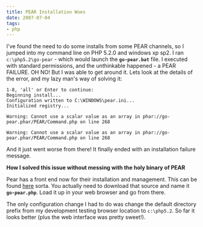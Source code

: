 ```yaml
---
title: PEAR Installation Woes
date: 2007-07-04
tags:
- php
---
```

I've found the need to do some installs from some PEAR channels, so I jumped into my command line on PHP 5.2.0 and windows xp sp2.  I ran `c:\php5.2\go-pear` - which would launch the **`go-pear.bat`** file.  I executed with standard permissions, and the unthinkable happened - a PEAR FAILURE.  OH NO!  But I was able to get around it.  Lets look at the details of the error, and my lazy man's way of solving it:

<!--more-->

    1-8, 'all' or Enter to continue:
    Beginning install...
    Configuration written to C:\WINDOWS\pear.ini...
    Initialized registry...
    
    Warning: Cannot use a scalar value as an array in phar://go-pear.phar/PEAR/Command.php on line 268
    
    Warning: Cannot use a scalar value as an array in phar://go-pear.phar/PEAR/Command.php on line 268

And it just went worse from there!  It finally ended with an installation failure message.

**How I solved this issue without messing with the holy binary of PEAR**

Pear has a front end now for their installation and management.  This can be found [here](http://pear.php.net/go-pear) sorta.  You actually need to download that source and name it **`go-pear.php`**.  Load it up in your web browser and go from there.

The only configuration change I had to do was change the default directory prefix from my development testing browser location to `c:\php5.2`.  So far it looks better (plus the web interface was pretty sweet!).
